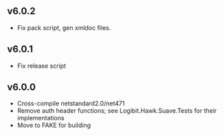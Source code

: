 ## v6.0.2
* Fix pack script, gen xmldoc files.

## v6.0.1
* Fix release script

## v6.0.0
* Cross-compile netstandard2.0/net471
* Remove auth header functions; see Logibit.Hawk.Suave.Tests for their implementations
* Move to FAKE for building
